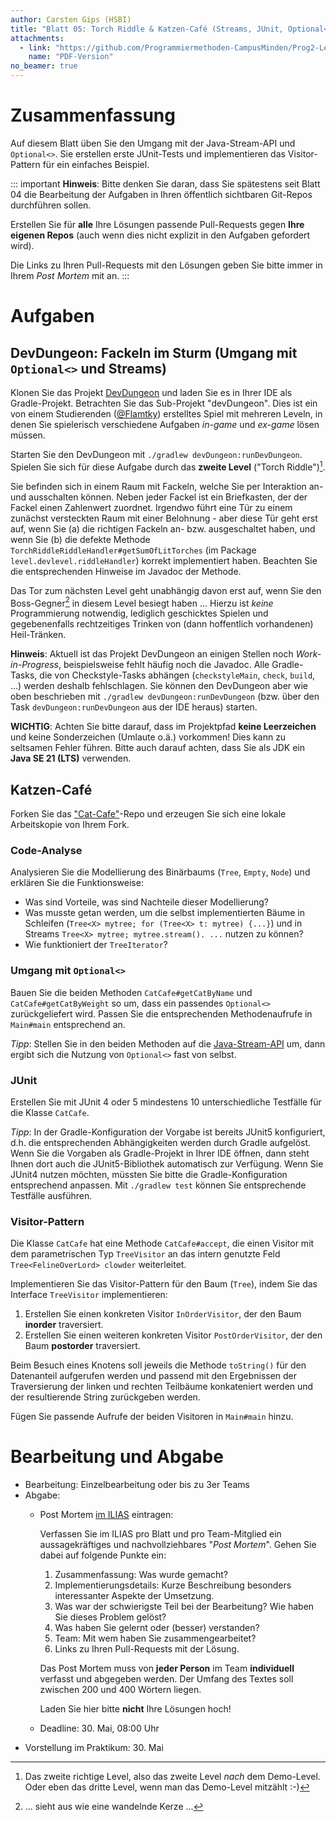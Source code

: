 ```yaml
---
author: Carsten Gips (HSBI)
title: "Blatt 05: Torch Riddle & Katzen-Café (Streams, JUnit, Optional<>, Visitor)"
attachments:
  - link: "https://github.com/Programmiermethoden-CampusMinden/Prog2-Lecture/blob/_pdf/homework/b05.pdf"
    name: "PDF-Version"
no_beamer: true
---
```


<!--  pandoc -s -f markdown -t markdown+smart-grid_tables-multiline_tables-simple_tables --columns=94 --reference-links=true  b05.md  -o xxx.md  -->

# Zusammenfassung

Auf diesem Blatt üben Sie den Umgang mit der Java-Stream-API und `Optional<>`. Sie erstellen
erste JUnit-Tests und implementieren das Visitor-Pattern für ein einfaches Beispiel.

::: important
**Hinweis**: Bitte denken Sie daran, dass Sie spätestens seit Blatt 04 die Bearbeitung der
Aufgaben in Ihren öffentlich sichtbaren Git-Repos durchführen sollen.

Erstellen Sie für **alle** Ihre Lösungen passende Pull-Requests gegen **Ihre eigenen Repos**
(auch wenn dies nicht explizit in den Aufgaben gefordert wird).

Die Links zu Ihren Pull-Requests mit den Lösungen geben Sie bitte immer in Ihrem *Post Mortem*
mit an.
:::

# Aufgaben

## DevDungeon: Fackeln im Sturm (Umgang mit `Optional<>` und Streams)

Klonen Sie das Projekt [DevDungeon] und laden Sie es in Ihrer IDE als Gradle-Projekt.
Betrachten Sie das Sub-Projekt "devDungeon". Dies ist ein von einem Studierenden ([\@Flamtky])
erstelltes Spiel mit mehreren Leveln, in denen Sie spielerisch verschiedene Aufgaben *in-game*
und *ex-game* lösen müssen.

Starten Sie den DevDungeon mit `./gradlew devDungeon:runDevDungeon`. Spielen Sie sich für
diese Aufgabe durch das **zweite Level** ("Torch Riddle")[^1].

Sie befinden sich in einem Raum mit Fackeln, welche Sie per Interaktion an- und ausschalten
können. Neben jeder Fackel ist ein Briefkasten, der der Fackel einen Zahlenwert zuordnet.
Irgendwo führt eine Tür zu einem zunächst versteckten Raum mit einer Belohnung - aber diese
Tür geht erst auf, wenn Sie (a) die richtigen Fackeln an- bzw. ausgeschaltet haben, und wenn
Sie (b) die defekte Methode `TorchRiddleRiddleHandler#getSumOfLitTorches` (im Package
`level.devlevel.riddleHandler`) korrekt implementiert haben. Beachten Sie die entsprechenden
Hinweise im Javadoc der Methode.

Das Tor zum nächsten Level geht unabhängig davon erst auf, wenn Sie den Boss-Gegner[^2] in
diesem Level besiegt haben ... Hierzu ist *keine* Programmierung notwendig, lediglich
geschicktes Spielen und gegebenenfalls rechtzeitiges Trinken von (dann hoffentlich
vorhandenen) Heil-Tränken.

**Hinweis**: Aktuell ist das Projekt DevDungeon an einigen Stellen noch *Work-in-Progress*,
beispielsweise fehlt häufig noch die Javadoc. Alle Gradle-Tasks, die von Checkstyle-Tasks
abhängen (`checkstyleMain`, `check`, `build`, ...) werden deshalb fehlschlagen. Sie können den
DevDungeon aber wie oben beschrieben mit `./gradlew devDungeon:runDevDungeon` (bzw. über den
Task `devDungeon:runDevDungeon` aus der IDE heraus) starten.

**WICHTIG**: Achten Sie bitte darauf, dass im Projektpfad **keine Leerzeichen** und keine
Sonderzeichen (Umlaute o.ä.) vorkommen! Dies kann zu seltsamen Fehler führen. Bitte auch
darauf achten, dass Sie als JDK ein **Java SE 21 (LTS)** verwenden.

## Katzen-Café

Forken Sie das ["Cat-Cafe"]-Repo und erzeugen Sie sich eine lokale Arbeitskopie von Ihrem
Fork.

### Code-Analyse

Analysieren Sie die Modellierung des Binärbaums (`Tree`, `Empty`, `Node`) und erklären Sie die
Funktionsweise:

- Was sind Vorteile, was sind Nachteile dieser Modellierung?
- Was musste getan werden, um die selbst implementierten Bäume in Schleifen
  (`Tree<X> mytree; for (Tree<X> t: mytree) {...}`) und in Streams
  `Tree<X> mytree; mytree.stream(). ...` nutzen zu können?
- Wie funktioniert der `TreeIterator`?

### Umgang mit `Optional<>`

Bauen Sie die beiden Methoden `CatCafe#getCatByName` und `CatCafe#getCatByWeight` so um, dass
ein passendes `Optional<>` zurückgeliefert wird. Passen Sie die entsprechenden Methodenaufrufe
in `Main#main` entsprechend an.

*Tipp*: Stellen Sie in den beiden Methoden auf die [Java-Stream-API] um, dann ergibt sich die
Nutzung von `Optional<>` fast von selbst.

### JUnit

Erstellen Sie mit JUnit 4 oder 5 mindestens 10 unterschiedliche Testfälle für die Klasse
`CatCafe`.

*Tipp*: In der Gradle-Konfiguration der Vorgabe ist bereits JUnit5 konfiguriert, d.h. die
entsprechenden Abhängigkeiten werden durch Gradle aufgelöst. Wenn Sie die Vorgaben als
Gradle-Projekt in Ihrer IDE öffnen, dann steht Ihnen dort auch die JUnit5-Bibliothek
automatisch zur Verfügung. Wenn Sie JUnit4 nutzen möchten, müssten Sie bitte die
Gradle-Konfiguration entsprechend anpassen. Mit `./gradlew test` können Sie entsprechende
Testfälle ausführen.

### Visitor-Pattern

Die Klasse `CatCafe` hat eine Methode `CatCafe#accept`, die einen Visitor mit dem
parametrischen Typ `TreeVisitor` an das intern genutzte Feld `Tree<FelineOverLord> clowder`
weiterleitet.

Implementieren Sie das Visitor-Pattern für den Baum (`Tree`), indem Sie das Interface
`TreeVisitor` implementieren:

1.  Erstellen Sie einen konkreten Visitor `InOrderVisitor`, der den Baum **inorder**
    traversiert.
2.  Erstellen Sie einen weiteren konkreten Visitor `PostOrderVisitor`, der den Baum
    **postorder** traversiert.

Beim Besuch eines Knotens soll jeweils die Methode `toString()` für den Datenanteil aufgerufen
werden und passend mit den Ergebnissen der Traversierung der linken und rechten Teilbäume
konkateniert werden und der resultierende String zurückgeben werden.

Fügen Sie passende Aufrufe der beiden Visitoren in `Main#main` hinzu.

# Bearbeitung und Abgabe

- Bearbeitung: Einzelbearbeitung oder bis zu 3er Teams
- Abgabe:
  - Post Mortem [im ILIAS] eintragen:

    Verfassen Sie im ILIAS pro Blatt und pro Team-Mitglied ein aussagekräftiges und
    nachvollziehbares "*Post Mortem*". Gehen Sie dabei auf folgende Punkte ein:

    1.  Zusammenfassung: Was wurde gemacht?
    2.  Implementierungsdetails: Kurze Beschreibung besonders interessanter Aspekte der
        Umsetzung.
    3.  Was war der schwierigste Teil bei der Bearbeitung? Wie haben Sie dieses Problem
        gelöst?
    4.  Was haben Sie gelernt oder (besser) verstanden?
    5.  Team: Mit wem haben Sie zusammengearbeitet?
    6.  Links zu Ihren Pull-Requests mit der Lösung.

    Das Post Mortem muss von **jeder Person** im Team **individuell** verfasst und abgegeben
    werden. Der Umfang des Textes soll zwischen 200 und 400 Wörtern liegen.

    Laden Sie hier bitte **nicht** Ihre Lösungen hoch!

  - Deadline: 30. Mai, 08:00 Uhr
- Vorstellung im Praktikum: 30. Mai

[^1]: Das zweite richtige Level, also das zweite Level *nach* dem Demo-Level. Oder eben das
    dritte Level, wenn man das Demo-Level mitzählt :-)

[^2]: ... sieht aus wie eine wandelnde Kerze ...

  [DevDungeon]: https://github.com/Dungeon-CampusMinden/dev-dungeon
  [\@Flamtky]: https://github.com/Flamtky
  ["Cat-Cafe"]: https://github.com/Programmiermethoden-CampusMinden/prog2_ybel_catcafe
  [Java-Stream-API]: https://dev.java/learn/api/streams/
  [im ILIAS]: https://www.hsbi.de/elearning/goto.php?target=exc_1514856&client_id=FH-Bielefeld
